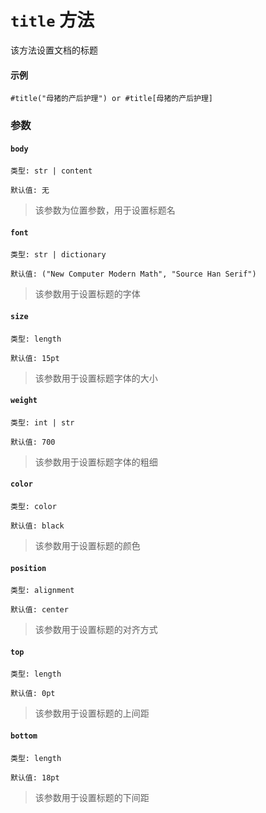 # `title` 方法

该方法设置文档的标题

#### 示例
```typst
#title("母猪的产后护理") or #title[母猪的产后护理]
```

### 参数

#### `body`

`类型: str | content`

`默认值: 无`

>该参数为位置参数，用于设置标题名

#### `font`

`类型: str | dictionary`

`默认值: ("New Computer Modern Math", "Source Han Serif")`

>该参数用于设置标题的字体

#### `size`

`类型: length`

`默认值: 15pt`

>该参数用于设置标题字体的大小

#### `weight`

`类型: int | str`

`默认值: 700`

>该参数用于设置标题字体的粗细

#### `color`  <Badge type="warning" text="^0.1.7" />

`类型: color`

`默认值: black`

>该参数用于设置标题的颜色

#### `position`

`类型: alignment`

`默认值: center`

>该参数用于设置标题的对齐方式

#### `top`

`类型: length`

`默认值: 0pt`

>该参数用于设置标题的上间距

#### `bottom`

`类型: length`

`默认值: 18pt`

>该参数用于设置标题的下间距
